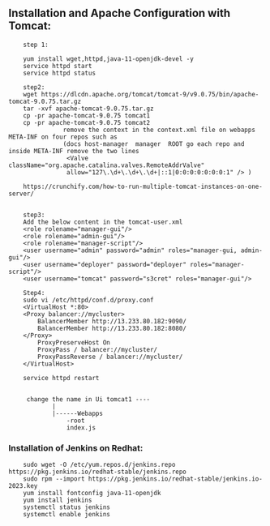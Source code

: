 ## Installation and Apache Configuration with Tomcat:

		step 1:
		
		yum install wget,httpd,java-11-openjdk-devel -y
		service httpd start
		service httpd status
		
		step2:
		wget https://dlcdn.apache.org/tomcat/tomcat-9/v9.0.75/bin/apache-tomcat-9.0.75.tar.gz
		tar -xvf apache-tomcat-9.0.75.tar.gz
		cp -pr apache-tomcat-9.0.75 tomcat1
		cp -pr apache-tomcat-9.0.75 tomcat2
			       remove the context in the context.xml file on webapps META-INF on four repos such as 
			       (docs host-manager  manager  ROOT go each repo and inside META-INF remove the two lines
		    		<Valve className="org.apache.catalina.valves.RemoteAddrValve"
		         	allow="127\.\d+\.\d+\.\d+|::1|0:0:0:0:0:0:0:1" /> )
		
		https://crunchify.com/how-to-run-multiple-tomcat-instances-on-one-server/
		
		
		step3:
		Add the below content in the tomcat-user.xml
		<role rolename="manager-gui"/>
		<role rolename="admin-gui"/>
		<role rolename="manager-script"/>
		<user username="admin" password="admin" roles="manager-gui, admin-gui"/>
		<user username="deployer" password="deployer" roles="manager-script"/>
		<user username="tomcat" password="s3cret" roles="manager-gui"/>
		
		Step4:
		sudo vi /etc/httpd/conf.d/proxy.conf
		<VirtualHost *:80>
		<Proxy balancer://mycluster>
		    BalancerMember http://13.233.80.182:9090/
		    BalancerMember http://13.233.80.182:8080/
		</Proxy>
		    ProxyPreserveHost On
		    ProxyPass / balancer://mycluster/
		    ProxyPassReverse / balancer://mycluster/
		</VirtualHost>
		
		service httpd restart
		
		
		 change the name in Ui tomcat1 ----
				|
				|------Webapps
					-root
					index.js
					


### Installation of Jenkins on Redhat:
		sudo wget -O /etc/yum.repos.d/jenkins.repo https://pkg.jenkins.io/redhat-stable/jenkins.repo
		sudo rpm --import https://pkg.jenkins.io/redhat-stable/jenkins.io-2023.key
  		yum install fontconfig java-11-openjdk
		yum install jenkins 
 		systemctl status jenkins 
  		systemctl enable jenkins 




































